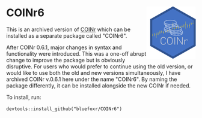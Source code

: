 

# COINr6 <img src="man/images/COINr_logo.png" width="121px" height="140px" align="right" style="padding-left:10px;background-color:white;" />

This is an archived version of [COINr](https://github.com/bluefoxr/COINr) which can be installed as a separate package called "COINr6".

After COINr 0.6.1, major changes in syntax and functionality were introduced. This was a one-off abrupt change to improve the package but is obviously disruptive. For users who would prefer to continue using the old version, or would like to use both the old and new versions simultaneously, I have archived COINr v.0.6.1 here under the name "COINr6". By naming the package differently, it can be installed alongside the new COINr if needed.

To install, run:

```{r InstallCOINr, eval=FALSE}
devtools::install_github("bluefoxr/COINr6")
```
